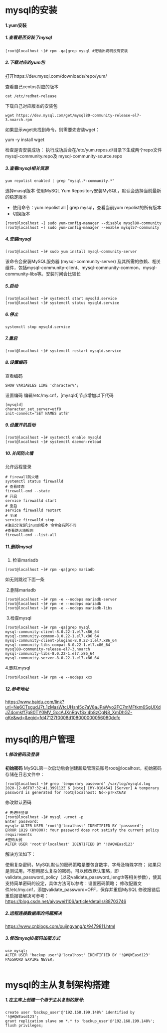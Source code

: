 # mysql的安装

#### 1.yum安装

##### 1.查看是否安装了mysql

```
[root@localhost ~]# rpm -qa|grep mysql #无输出说明没有安装
```

##### 2.下载对应的yum包

打开https://dev.mysql.com/downloads/repo/yum/

查看自己centos对应的版本 

```
cat /etc/redhat-release 
```

下载自己对应版本的安装包

```
wget https://dev.mysql.com/get/mysql80-community-release-el7-3.noarch.rpm
```

如果显示wget未找到命令，则需要先安装wget：

yum -y install wget



 检查是否安装成功：
执行成功后会在/etc/yum.repos.d/目录下生成两个repo文件mysql-community.repo及 mysql-community-source.repo 



##### 3.查看mysql相关资源

```
yum repolist enabled | grep "mysql.*-community.*" 
```

选择masql版本
使用MySQL Yum Repository安装MySQL，默认会选择当前最新的稳定版本

- 使用命令：yum repolist all | grep mysql，查看当前yum repolist的所有版本
- 切换版本

```
[root@localhost ~] sudo yum-config-manager --disable mysql80-community
[root@localhost ~] sudo yum-config-manager --enable mysql57-community
```



##### 4.安装mysql

```
[root@localhost ~]# sudo yum install mysql-community-server
```

 该命令会安装MySQL服务器 (mysql-community-server) 及其所需的依赖、相关组件，包括mysql-community-client、mysql-community-common、mysql-community-libs等。安装时间会比较长 



##### 5.启动

```
[root@localhost ~]# systemctl start mysqld.service
[root@localhost ~]# systemctl status mysqld.service
```

##### 6.停止

```
systemctl stop mysqld.service
```

##### 7.重启

```
[root@localhost ~]# systemctl restart mysqld.service
```



##### 8.设置编码

查看编码

```
SHOW VARIABLES LIKE 'character%';
```

设置编码
编辑/etc/my.cnf，[mysqld]节点增加以下代码

```
[mysqld]
character_set_server=utf8
init-connect='SET NAMES utf8'
```

##### 9.设置开机启动

```
[root@localhost ~]# systemctl enable mysqld
[root@localhost ~]# systemctl daemon-reload
```





##### 10.关闭防火墙

允许远程登录

```
# firewall防火墙
systemctl status firewalld
# 查看转态
firewall-cmd --state
# 开启
service firewalld start
# 重启
service firewalld restart
# 关闭
service firewalld stop
#注意分清楚linux的版本 命令会有所不同
#查看防火墙规则
firewall-cmd --list-all 
```



##### 11.删除mysql

1. 检查mariadb

```
[root@localhost ~]# rpm -qa|grep mariadb
```

如无则跳过下面一条

​	2.删除mariadb

```
[root@localhost ~]# rpm -e --nodeps mariadb-server
[root@localhost ~]# rpm -e --nodeps mariadb
[root@localhost ~]# rpm -e --nodeps mariadb-libs
```

​	3.检查mysql

```
[root@localhost ~]# rpm -qa|grep mysql
mysql-community-client-8.0.22-1.el7.x86_64
mysql-community-common-8.0.22-1.el7.x86_64
mysql-community-client-plugins-8.0.22-1.el7.x86_64
mysql-community-libs-compat-8.0.22-1.el7.x86_64
mysql80-community-release-el7-3.noarch
mysql-community-libs-8.0.22-1.el7.x86_64
mysql-community-server-8.0.22-1.el7.x86_64
```



4.删除mysql

```
[root@localhost ~]# rpm -e --nodeps xxx
```



##### 12.参考地址

https://www.baidu.com/link?url=Ne6CTsgudJ7t_1zMasWtcUHsnI5o7aV8aJPaWyo2FC7mMFtkm6SgUIXdJZ4omkff7g80TY0MV_GccAJXnRqyfSxl4b8zCgN8_XmDhGZ-qKe&wd=&eqid=fd47127f0008d108000000056080dcfc





# mysql的用户管理

##### 1.修改密码及登录

**初始密码**
MySQL第一次启动后会创建超级管理员账号root@localhost，初始密码存储在日志文件中：

```
[root@localhost ~]# grep 'temporary password' /var/log/mysqld.log
2020-12-06T07:32:41.399112Z 6 [Note] [MY-010454] [Server] A temporary password is generated for root@localhost: Nd<-p!Fxt6A8
```



修改默认密码

```
# 先进行登录
[root@localhost ~]# mysql -uroot -p
Enter password: 
mysql> ALTER USER 'root'@'localhost' IDENTIFIED BY 'password';
ERROR 1819 (HY000): Your password does not satisfy the current policy requirements 
#密码太弱
ALTER USER 'root'@'localhost' IDENTIFIED BY '!@#QWEasd123'
```

解决方法如下：

使用复杂密码，MySQL默认的密码策略是要包含数字、字母及特殊字符；
如果只是测试用，不想用那么复杂的密码，可以修改默认策略，即validate_password_policy（以及validate_password_length等相关参数），使其支持简单密码的设定，具体方法可以参考：设置密码策略；
修改配置文件/etc/my.cnf，添加validate_password=OFF，保存并重启MySQL
修改报错后重启报错解决可参考：https://blog.csdn.net/aiyowei1106/article/details/88703746



##### 2.远程连接数据库的问题解决

https://www.cnblogs.com/xujingyang/p/9479811.html



##### 3.修改mysql8密码加密方式

 

```
use mysql;
ALTER USER 'backup_user'@'localhost' IDENTIFIED BY '!@#QWEasd123' PASSWORD EXPIRE NEVER;


```



# mysql的主从复制架构搭建

##### 1.在主库上创建一个用于主从复制的账号:

```
create user 'backup_user'@'192.168.199.148%' identified by '!@#QWEasd123';
grant replication slave on *.* to 'backup_user'@'192.168.199.148%';
flush privileges;
```

